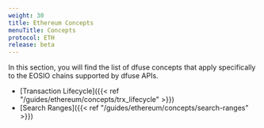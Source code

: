 ```yaml
---
weight: 30
title: Ethereum Concepts
menuTitle: Concepts
protocol: ETH
release: beta
---
```


In this section, you will find the list of dfuse concepts that apply specifically to the EOSIO
chains supported by dfuse APIs.

- [Transaction Lifecycle]({{< ref "/guides/ethereum/concepts/trx_lifecycle" >}})
- [Search Ranges]({{< ref "/guides/ethereum/concepts/search-ranges" >}})
